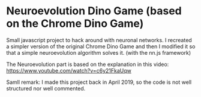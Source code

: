 # Neuroevolution Dino Game (based on the Chrome Dino Game) 
Small javascript project to hack around with neuronal networks. I recreated a simpler version of the original Chrome Dino Game and then I modified it so that a simple neuroevolution algorithm solves it. (with the nn.js framework) 

The Neuroevolution part is based on the explanation in this video: https://www.youtube.com/watch?v=c6y21FkaUqw

Samll remark: I made this project back in April 2019, so the code is not well structured nor well commented.
